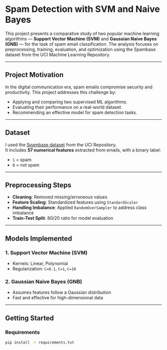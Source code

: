 # Spam Detection with SVM and Naive Bayes

This project presents a comparative study of two popular machine learning algorithms — **Support Vector Machine (SVM)** and **Gaussian Naive Bayes (GNB)** — for the task of spam email classification. The analysis focuses on preprocessing, training, evaluation, and optimization using the Spambase dataset from the UCI Machine Learning Repository.

---

## Project Motivation

In the digital communication era, spam emails compromise security and productivity. This project addresses this challenge by:
- Applying and comparing two supervised ML algorithms.
- Evaluating their performance on a real-world dataset.
- Recommending an effective model for spam detection tasks.

---

## Dataset

I used the [Spambase dataset](https://archive.ics.uci.edu/dataset/94/spambase) from the UCI Repository.  
It includes **57 numerical features** extracted from emails, with a binary label:  
- `1` = spam  
- `0` = not spam

---

## Preprocessing Steps

- **Cleaning**: Removed missing/erroneous values
- **Feature Scaling**: Standardized features using `StandardScaler`
- **Handling Imbalance**: Applied `RandomOverSampler` to address class imbalance
- **Train-Test Split**: 80/20 ratio for model evaluation

---

## Models Implemented

### 1. **Support Vector Machine (SVM)**
- Kernels: Linear, Polynomial
- Regularization: `C=0.1`, `C=1`, `C=10`

### 2. **Gaussian Naive Bayes (GNB)**
- Assumes features follow a Gaussian distribution
- Fast and effective for high-dimensional data

---

## Getting Started

### Requirements
```bash
pip install -r requirements.txt
